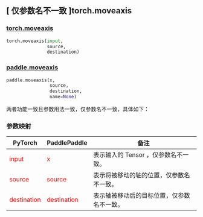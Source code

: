 ## [ 仅参数名不一致 ]torch.moveaxis
### [torch.moveaxis](https://pytorch.org/docs/stable/generated/torch.moveaxis.html?highlight=moveaxis#torch.moveaxis)

```python
torch.moveaxis(input,
               source,
               destination)
```

### [paddle.moveaxis](https://www.paddlepaddle.org.cn/documentation/docs/zh/develop/api/paddle/moveaxis_cn.html#moveaxis)

```python
paddle.moveaxis(x,
                source,
                destination,
                name=None)
```

两者功能一致且参数用法一致，仅参数名不一致，具体如下：
### 参数映射
| PyTorch       | PaddlePaddle | 备注                                                   |
| ------------- | ------------ | ------------------------------------------------------ |
| <font color='red'> input </font> | <font color='red'> x </font> | 表示输入的 Tensor ，仅参数名不一致。  |
| <font color='red'> source </font> | <font color='red'> source </font> | 表示将被移动的轴的位置，仅参数名不一致。  |
| <font color='red'> destination </font> | <font color='red'> destination </font> | 表示轴被移动后的目标位置，仅参数名不一致。  |
